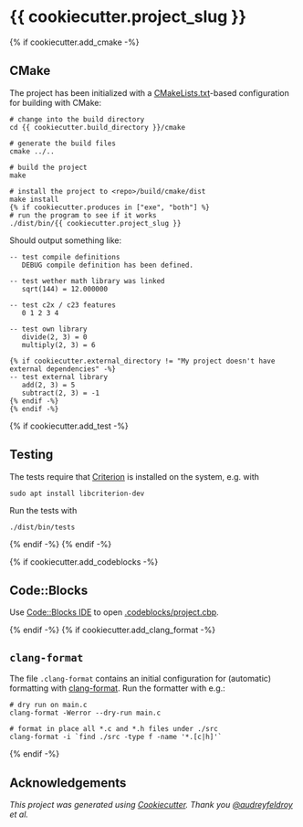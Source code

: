 # {{ cookiecutter.project_slug }}

{% if cookiecutter.add_cmake -%}

## CMake

The project has been initialized with a [CMakeLists.txt](CMakeLists.txt)-based
configuration for building with CMake:

```shell
# change into the build directory
cd {{ cookiecutter.build_directory }}/cmake

# generate the build files
cmake ../..

# build the project
make

# install the project to <repo>/build/cmake/dist
make install
{% if cookiecutter.produces in ["exe", "both"] %}
# run the program to see if it works
./dist/bin/{{ cookiecutter.project_slug }}
```

Should output something like:

```text
-- test compile definitions
   DEBUG compile definition has been defined.

-- test wether math library was linked
   sqrt(144) = 12.000000

-- test c2x / c23 features
   0 1 2 3 4

-- test own library
   divide(2, 3) = 0
   multiply(2, 3) = 6

{% if cookiecutter.external_directory != "My project doesn't have external dependencies" -%}
-- test external library
   add(2, 3) = 5
   subtract(2, 3) = -1
{% endif -%}
{% endif -%}
```

{% if cookiecutter.add_test -%}
## Testing

The tests require that [Criterion](https://github.com/Snaipe/Criterion) is installed on the system, e.g. with

```shell
sudo apt install libcriterion-dev
```

Run the tests with

```shell
./dist/bin/tests
```
{% endif -%}
{% endif -%}

{% if cookiecutter.add_codeblocks -%}

## Code::Blocks

Use [Code::Blocks IDE](https://www.codeblocks.org/) to open [.codeblocks/project.cbp](.codeblocks/project.cbp). 

{% endif -%}
{% if cookiecutter.add_clang_format -%}

## `clang-format`

The file `.clang-format` contains an initial configuration for (automatic) formatting with [clang-format](https://clang.llvm.org/docs/ClangFormat.html). Run the formatter with e.g.:

```shell
# dry run on main.c
clang-format -Werror --dry-run main.c

# format in place all *.c and *.h files under ./src
clang-format -i `find ./src -type f -name '*.[c|h]'`
```

{% endif -%}

## Acknowledgements

_This project was generated using [Cookiecutter](https://pypi.org/project/cookiecutter/). Thank you [@audreyfeldroy](https://github.com/audreyfeldroy) et al._
